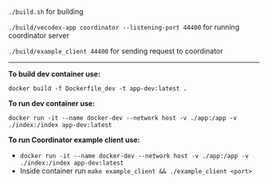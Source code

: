 `./build.sh` for building

`./build/vecodex-app coordinator --listening-port 44400` for running coordinator server

`./build/example_client 44400` for sending request to coordinator

---

**To build dev container use:**

`docker build -f Dockerfile_dev -t app-dev:latest .`

**To run dev container use:**

`docker run -it --name docker-dev --network host -v ./app:/app -v ./index:/index app-dev:latest`

**To run Coordinator example client use:**

- `docker run -it --name docker-dev --network host -v ./app:/app -v ./index:/index app-dev:latest`
- Inside container run `make example_client && ./example_client <port>`
